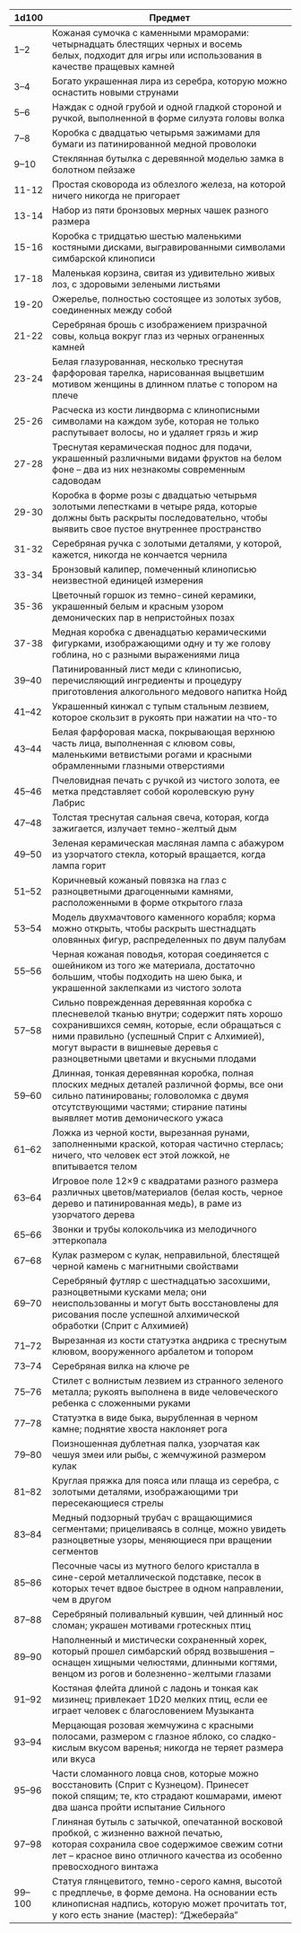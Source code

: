 | 1d100  | Предмет                                                                                                                                                                                                                                                          |
| ------ | ---------------------------------------------------------------------------------------------------------------------------------------------------------------------------------------------------------------------------------------------------------------- |
| 1–2    | Кожаная сумочка с каменными мраморами: четырнадцать блестящих черных и восемь белых, подходит для игры или использования в качестве пращевых камней                                                                                                              |
| 3–4    | Богато украшенная лира из серебра, которую можно оснастить новыми струнами                                                                                                                                                                                       |
| 5–6    | Наждак с одной грубой и одной гладкой стороной и ручкой, выполненной в форме силуэта головы волка                                                                                                                                                                |
| 7–8    | Коробка с двадцатью четырьмя зажимами для бумаги из патинированной медной проволоки                                                                                                                                                                              |
| 9–10   | Стеклянная бутылка с деревянной моделью замка в болотном пейзаже                                                                                                                                                                                                 |
| 11-12  | Простая сковорода из облезлого железа, на которой ничего никогда не пригорает                                                                                                                                                                                    |
| 13-14  | Набор из пяти бронзовых мерных чашек разного размера                                                                                                                                                                                                             |
| 15-16  | Коробка с тридцатью шестью маленькими костяными дисками, выгравированными символами симбарской клинописи                                                                                                                                                         |
| 17-18  | Маленькая корзина, свитая из удивительно живых лоз, с здоровыми зелеными листьями                                                                                                                                                                                |
| 19-20  | Ожерелье, полностью состоящее из золотых зубов, соединенных между собой                                                                                                                                                                                          |
| 21-22  | Серебряная брошь с изображением призрачной совы, кольца вокруг глаз из черных ограненных камней                                                                                                                                                                  |
| 23-24  | Белая глазурованная, несколько треснутая фарфоровая тарелка, нарисованная выцветшим мотивом женщины в длинном платье с топором на плече                                                                                                                          |
| 25-26  | Расческа из кости линдворма с клинописными символами на каждом зубе, которая не только распутывает волосы, но и удаляет грязь и жир                                                                                                                              |
| 27-28  | Треснутая керамическая поднос для подачи, украшенный различными видами фруктов на белом фоне – два из них незнакомы современным садоводам                                                                                                                        |
| 29-30  | Коробка в форме розы с двадцатью четырьмя золотыми лепестками в четыре ряда, которые должны быть раскрыты последовательно, чтобы выявить свое пустое внутреннее пространство                                                                                     |
| 31-32  | Серебряная ручка с золотыми деталями, у которой, кажется, никогда не кончается чернила                                                                                                                                                                           |
| 33-34  | Бронзовый калипер, помеченный клинописью неизвестной единицей измерения                                                                                                                                                                                          |
| 35-36  | Цветочный горшок из темно-синей керамики, украшенный белым и красным узором демонических пар в непристойных позах                                                                                                                                                |
| 37-38  | Медная коробка с двенадцатью керамическими фигурками, изображающими одну и ту же голову гоблина, но с разными выражениями лица                                                                                                                                   |
| 39–40  | Патинированный лист меди с клинописью, перечисляющий ингредиенты и процедуру приготовления алкогольного медового напитка Нойд                                                                                                                                    |
| 41–42  | Украшенный кинжал с тупым стальным лезвием, которое скользит в рукоять при нажатии на что-то                                                                                                                                                                     |
| 43–44  | Белая фарфоровая маска, покрывающая верхнюю часть лица, выполненная с клювом совы, маленькими ветвистыми рогами и красными обрамленными глазными отверстиями                                                                                                     |
| 45–46  | Пчеловидная печать с ручкой из чистого золота, ее метка представляет собой королевскую руну Лабрис                                                                                                                                                               |
| 47–48  | Толстая треснутая сальная свеча, которая, когда зажигается, излучает темно-желтый дым                                                                                                                                                                            |
| 49–50  | Зеленая керамическая масляная лампа с абажуром из узорчатого стекла, который вращается, когда лампа горит                                                                                                                                                        |
| 51–52  | Коричневый кожаный повязка на глаз с разноцветными драгоценными камнями, расположенными в форме открытого глаза                                                                                                                                                  |
| 53–54  | Модель двухмачтового каменного корабля; корма можно открыть, чтобы раскрыть шестнадцать оловянных фигур, распределенных по двум палубам                                                                                                                          |
| 55–56  | Черная кожаная поводья, которая соединяется с ошейником из того же материала, достаточно большим, чтобы подходить на шею быка, и украшенной заклепками из чистого золота                                                                                         |
| 57–58  | Сильно поврежденная деревянная коробка с плесневелой тканью внутри; содержит пять хорошо сохранившихся семян, которые, если обращаться с ними правильно (успешный Сприт с Алхимией), могут вырасти в вишневые деревья с разноцветными цветами и вкусными плодами |
| 59–60  | Длинная, тонкая деревянная коробка, полная плоских медных деталей различной формы, все они сильно патинированы; головоломка с двумя отсутствующими частями; стирание патины выявляет мотив демонического ужаса                                                   |
| 61–62  | Ложка из черной кости, вырезанная рунами, заполненными краской, которая частично стерлась; ничего, что человек ест этой ложкой, не впитывается телом                                                                                                             |
| 63–64  | Игровое поле 12×9 с квадратами разного размера различных цветов/материалов (белая кость, черное дерево и патинированная медь), в раме из узорчатого дерева                                                                                                       |
| 65–66  | Звонки и трубы колокольчика из мелодичного эттеркопала                                                                                                                                                                                                           |
| 67–68  | Кулак размером с кулак, неправильной, блестящей черной камень с магнитными свойствами                                                                                                                                                                            |
| 69–70  | Серебряный футляр с шестнадцатью засохшими, разноцветными кусками мела; они неиспользованны и могут быть восстановлены для рисования после успешной алхимической обработки (Сприт с Алхимией)                                                                    |
| 71–72  | Вырезанная из кости статуэтка андрика с треснутым клювом, вооруженного арбалетом и топором                                                                                                                                                                       |
| 73–74  | Серебряная вилка на ключе ре                                                                                                                                                                                                                                     |
| 75–76  | Стилет с волнистым лезвием из странного зеленого металла; рукоять выполнена в виде человеческого ребенка с сложенными руками                                                                                                                                     |
| 77–78  | Статуэтка в виде быка, вырубленная в черном камне; поднятие хвоста наклоняет рога                                                                                                                                                                                |
| 79–80  | Поизношенная дублетная палка, узорчатая как чешуя змеи или рыбы, с жемчужиной размером кулак                                                                                                                                                                     |
| 81–82  | Круглая пряжка для пояса или плаща из серебра, с золотыми деталями, изображающими три пересекающиеся стрелы                                                                                                                                                      |
| 83–84  | Медный подзорный трубач с вращающимися сегментами; прицеливаясь в солнце, можно увидеть разноцветные узоры, меняющиеся при вращении сегментов                                                                                                                    |
| 85–86  | Песочные часы из мутного белого кристалла в сине-серой металлической подставке, песок в которых течет вдвое быстрее в одном направлении, чем в другом                                                                                                            |
| 87–88  | Серебряный поливальный кувшин, чей длинный нос сломан; украшен мотивами гротескных птиц                                                                                                                                                                          |
| 89–90  | Наполненный и мистически сохраненный хорек, который прошел симбарский обряд возвышения – оснащен хищными челюстями, длинными когтями, венцом из рогов и болезненно-желтыми глазами                                                                               |
| 91–92  | Костяная флейта длиной с ладонь и тонкая как мизинец; привлекает 1D20 мелких птиц, если ее играет человек с благословением Музыканта                                                                                                                             |
| 93–94  | Мерцающая розовая жемчужина с красными полосами, размером с глазное яблоко, со сладко-кислым вкусом варенья; никогда не теряет размера или вкуса                                                                                                                 |
| 95–96  | Части сломанного ловца снов, которые можно восстановить (Сприт с Кузнецом). Принесет покой спящим; те, кто страдают кошмарами, имеют два шанса пройти испытание Сильного                                                                                         |
| 97–98  | Глиняная бутыль с затычкой, опечатанной восковой пробкой, с жизненно важной печатью, которая сохранила свое содержимое свежим сотни лет – красное вино отличного качества из особенно превосходного винтажа                                                      |
| 99–100 | Статуя глянцевитого, темно-серого камня, высотой с предплечье, в форме демона. На основании есть клинописная надпись, которую может прочитать тот, у кого есть знание (мастер): “Джеберайа”                                                                      |

	